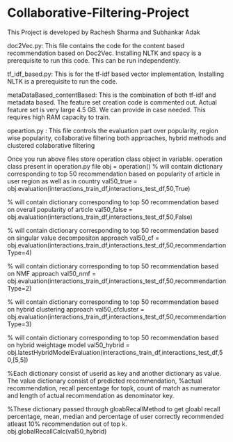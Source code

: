 # Collaborative-Filtering-Project
This Project is developed by Rachesh Sharma and Subhankar Adak

doc2Vec.py:  This file contains the code for the content based recommendation based on Doc2Vec. Installing NLTK and spacy is a prerequisite to run this code. This can be run independently.

tf_idf_based.py: This is for the tf-idf based vector implementation, Installing NLTK is a prerequisite to run the code.

metaDataBased_contentBased: This is the combination of both tf-idf and metadata based. The feature set creation code is commented out. Actual feature set is very large 4.5 GB. We can provide in case needed. This requires high RAM capacity to train.

opeartion.py : This file controls the evaluation part over popularity, region wise popularity, collaborative filtering both approaches, hybrid methods and clustered colaborative filtering

Once you run above files store operation class object in variable. operation class present in operation.py file
obj = operation()
% will contain dictionary corresponding to top 50 recommendation based on popularity of article in user region as well as in country
val50_true = obj.evaluation(interactions_train_df,interactions_test_df,50,True)

% will contain dictionary corresponding to top 50 recommendation based on overall popularity of article
val50_false = obj.evaluation(interactions_train_df,interactions_test_df,50,False)

% will contain dictionary corresponding to top 50 recommendation based on singular value decompositon approach
val50_cf = obj.evaluation(interactions_train_df,interactions_test_df,50,recommendartionType=4)

% will contain dictionary corresponding to top 50 recommendation based on NMF approach
val50_nmf = obj.evaluation(interactions_train_df,interactions_test_df,50,recommendartionType=2)

% will contain dictionary corresponding to top 50 recommendation based on hybrid clustering approach
val50_cfcluster = obj.evaluation(interactions_train_df,interactions_test_df,50,recommendartionType=3)

% will contain dictionary corresponding to top 50 recommendation based on hybrid weightage model
val50_hybrid = obj.latestHybridModelEvaluation(interactions_train_df,interactions_test_df,50,[5,5])

%Each dictionary consist of userid as key and another dictionary as value. The value dictionary consist of predicted recommendation, %actual recommendation, recall percentage for topk, count of match as numerator and length of actual recommendation as denominator key.

%These dictionary passed through gloabRecallMethod to get gloabl recall percentage, mean, median and percentage of user correctly recommended atleast 10% recommendation out of top k. 
obj.globalRecallCalc(val50_hybrid)
